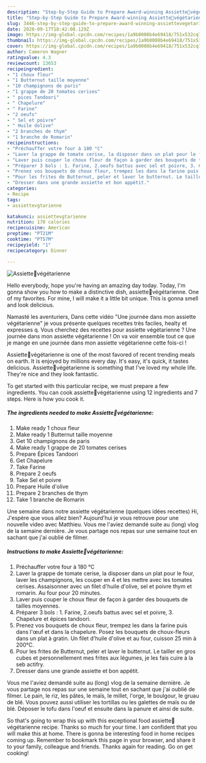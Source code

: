 ```yaml
---
description: "Step-by-Step Guide to Prepare Award-winning Assiette🌿végétarienne"
title: "Step-by-Step Guide to Prepare Award-winning Assiette🌿végétarienne"
slug: 3446-step-by-step-guide-to-prepare-award-winning-assiettevegetarienne
date: 2020-09-17T18:42:08.129Z
image: https://img-global.cpcdn.com/recipes/1a9b0008b4e69418/751x532cq70/assiette🌿vegetarienne-photo-principale-de-la-recette.jpg
thumbnail: https://img-global.cpcdn.com/recipes/1a9b0008b4e69418/751x532cq70/assiette🌿vegetarienne-photo-principale-de-la-recette.jpg
cover: https://img-global.cpcdn.com/recipes/1a9b0008b4e69418/751x532cq70/assiette🌿vegetarienne-photo-principale-de-la-recette.jpg
author: Cameron Wagner
ratingvalue: 4.3
reviewcount: 13653
recipeingredient:
- "1 choux fleur"
- "1 Butternut taille moyenne"
- "10 champignons de paris"
- "1 grappe de 20 tomates cerises"
- " pices Tandoori"
- " Chapelure"
- " Farine"
- "2 oeufs"
- " Sel et poivre"
- " Huile dolive"
- "2 branches de thym"
- "1 branche de Romarin"
recipeinstructions:
- "Préchauffer votre four à 180 °C"
- "Laver la grappe de tomate cerise, la disposer dans un plat pour le four, laver les champignons, les couper en 4 et les mettre avec les tomates cerises. Assaisonner avec un filet d&#39;huile d&#39;olive, sel et poivre thym et romarin. Au four pour 20 minutes."
- "Laver puis couper le choux fleur de façon à garder des bouquets de tailles moyennes."
- "Préparer 3 bols : 1. Farine, 2.oeufs battus avec sel et poivre, 3. Chapelure et épices tandoori."
- "Prenez vos bouquets de choux fleur, trempez les dans la farine puis dans l&#39;œuf et dans la chapelure. Posez les bouquets de choux-fleurs dans un plat à gratin. Un filet d&#39;huile d&#39;olive et au four, cuisson 25 min à 200°C."
- "Pour les frites de Butternut, peler et laver le butternut. Le tailler en gros cubes et personnellement mes frites aux légumes, je les fais cuire à la seb actifry."
- "Dresser dans une grande assiette et bon appétit."
categories:
- Recipe
tags:
- assiettevgtarienne

katakunci: assiettevgtarienne 
nutrition: 170 calories
recipecuisine: American
preptime: "PT21M"
cooktime: "PT57M"
recipeyield: "1"
recipecategory: Dinner

---
```



![Assiette🌿végétarienne](https://img-global.cpcdn.com/recipes/1a9b0008b4e69418/751x532cq70/assiette🌿vegetarienne-photo-principale-de-la-recette.jpg)

Hello everybody, hope you're having an amazing day today. Today, I'm gonna show you how to make a distinctive dish, assiette🌿végétarienne. One of my favorites. For mine, I will make it a little bit unique. This is gonna smell and look delicious.

Namasté les aventuriers, Dans cette vidéo &#34;Une journée dans mon assiette végétarienne&#34; je vous présente quelques recettes très faciles, healty et expresses q. Vous cherchez des recettes pour assiette végétarienne ? Une journée dans mon assiette végétarienne ! On va voir ensemble tout ce que je mange en une journée dans mon assiette végétarienne cette fois-ci !

Assiette🌿végétarienne is one of the most favored of recent trending meals on earth. It is enjoyed by millions every day. It's easy, it's quick, it tastes delicious. Assiette🌿végétarienne is something that I've loved my whole life. They're nice and they look fantastic.


To get started with this particular recipe, we must prepare a few ingredients. You can cook assiette🌿végétarienne using 12 ingredients and 7 steps. Here is how you cook it.

<!--inarticleads1-->

##### The ingredients needed to make Assiette🌿végétarienne:

1. Make ready 1 choux fleur
1. Make ready 1 Butternut taille moyenne
1. Get 10 champignons de paris
1. Make ready 1 grappe de 20 tomates cerises
1. Prepare  Épices Tandoori
1. Get  Chapelure
1. Take  Farine
1. Prepare 2 oeufs
1. Take  Sel et poivre
1. Prepare  Huile d&#39;olive
1. Prepare 2 branches de thym
1. Take 1 branche de Romarin


Une semaine dans notre assiette végétarienne (quelques idées recettes) Hi, J&#39;espère que vous allez bien? Aujourd&#39;hui je vous retrouve pour une nouvelle video avec Matthieu. Vous me l&#39;aviez demandé suite au (long) vlog de la semaine dernière. Je vous partage nos repas sur une semaine tout en sachant que j&#39;ai oublié de filmer. 

<!--inarticleads2-->

##### Instructions to make Assiette🌿végétarienne:

1. Préchauffer votre four à 180 °C
1. Laver la grappe de tomate cerise, la disposer dans un plat pour le four, laver les champignons, les couper en 4 et les mettre avec les tomates cerises. Assaisonner avec un filet d&#39;huile d&#39;olive, sel et poivre thym et romarin. Au four pour 20 minutes.
1. Laver puis couper le choux fleur de façon à garder des bouquets de tailles moyennes.
1. Préparer 3 bols : 1. Farine, 2.oeufs battus avec sel et poivre, 3. Chapelure et épices tandoori.
1. Prenez vos bouquets de choux fleur, trempez les dans la farine puis dans l&#39;œuf et dans la chapelure. Posez les bouquets de choux-fleurs dans un plat à gratin. Un filet d&#39;huile d&#39;olive et au four, cuisson 25 min à 200°C.
1. Pour les frites de Butternut, peler et laver le butternut. Le tailler en gros cubes et personnellement mes frites aux légumes, je les fais cuire à la seb actifry.
1. Dresser dans une grande assiette et bon appétit.


Vous me l&#39;aviez demandé suite au (long) vlog de la semaine dernière. Je vous partage nos repas sur une semaine tout en sachant que j&#39;ai oublié de filmer. Le pain, le riz, les pâtes, le maïs, le millet, l&#39;orge, le boulgour, le gruau de blé. Vous pouvez aussi utiliser les tortillas ou les galettes de maïs ou de blé. Déposer le tofu dans l&#39;oeuf et ensuite dans la panure et ainsi de suite. 

So that's going to wrap this up with this exceptional food assiette🌿végétarienne recipe. Thanks so much for your time. I am confident that you will make this at home. There is gonna be interesting food in home recipes coming up. Remember to bookmark this page in your browser, and share it to your family, colleague and friends. Thanks again for reading. Go on get cooking!
